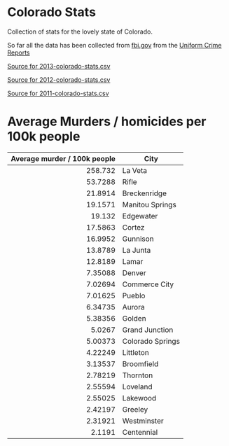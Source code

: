 Colorado Stats
==============

Collection of stats for the lovely state of Colorado.

So far all the data has been collected from [fbi.gov](http://fbi.gov) from the [Uniform Crime Reports](http://www.fbi.gov/about-us/cjis/ucr/crime-in-the-u.s)

[Source for 2013-colorado-stats.csv](http://www.fbi.gov/about-us/cjis/ucr/crime-in-the-u.s/2013/crime-in-the-u.s.-2013/tables/table-8/table-8-state-cuts/table_8_offenses_known_to_law_enforcement_colorado_by_city_2013.xls)

[Source for 2012-colorado-stats.csv](http://www.fbi.gov/about-us/cjis/ucr/crime-in-the-u.s/2012/crime-in-the-u.s.-2012/tables/8tabledatadecpdf/table-8-state-cuts/table_8_offenses_known_to_law_enforcement_by_colorado_by_city_2012.xls)

[Source for 2011-colorado-stats.csv](http://www.fbi.gov/about-us/cjis/ucr/crime-in-the-u.s/2011/crime-in-the-u.s.-2011/tables/table8statecuts/table_8_offenses_known_to_law_enforcement_colorado_by_city_2011.xls)

# Average Murders / homicides per 100k people

|Average murder / 100k people | City |
|----:|-----|
|258.732| La Veta|
|53.7288| Rifle|
|21.8914| Breckenridge|
|19.1571| Manitou Springs|
|19.132| Edgewater|
|17.5863| Cortez|
|16.9952| Gunnison|
|13.8789| La Junta|
|12.8189| Lamar|
|7.35088| Denver|
|7.02694| Commerce City|
|7.01625| Pueblo|
|6.34735| Aurora|
|5.38356| Golden|
|5.0267| Grand Junction|
|5.00373| Colorado Springs|
|4.22249| Littleton|
|3.13537| Broomfield|
|2.78219| Thornton|
|2.55594| Loveland|
|2.55025| Lakewood|
|2.42197| Greeley|
|2.31921| Westminster|
|2.1191| Centennial|
